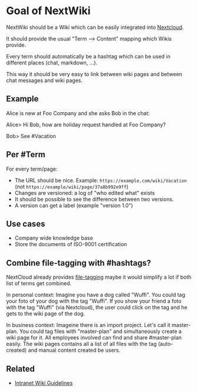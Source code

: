 # Goal of NextWiki

NextWiki should be a Wiki which can be easily integrated into [Nextcloud](//nextcloud.com).

It should provide the usual "Term --> Content" mapping which Wikis provide.

Every term should automatically be a hashtag which can be used in different places (chat, markdown, ...).

This way it should be very easy to link between wiki pages and between chat messages and wiki pages.

## Example

Alice is new at Foo Company and she asks Bob in the chat:

Alice> Hi Bob, how are holiday request handled at Foo Company?

Bob> See #Vacation

## Per #Term

For every term/page:

* The URL should be nice. Example: `https://example.com/wiki/Vacation` (not `https://example/wiki/page/37a8b992e9ff`)
* Changes are versioned: a log of "who edited what" exists
* It should be possible to see the difference between two versions.
* A version can get a label (example "version 1.0")

## Use cases

* Company wide knowledge base
* Store the documents of ISO-9001 certification

## Combine file-tagging with #hashtags?

NextCloud already provides [file-tagging](https://docs.nextcloud.com/server/18/user_manual/files/access_webgui.html#tagging-files) maybe it would simplify a lot if both list of terms get combined.

In personal context: Imagine you have a dog called "Wuffi". You could tag your foto of your dog with the tag "Wuffi". If you show your friend a foto with the tag "Wuffi" (via Nextcloud), the user could click on the tag and he gets to the wiki page of the dog.

In business context: Imageine there is an import project. Let's call it master-plan. You could tag files with "master-plan" and simultaneously create a wiki page for it. All employees involved can find and share #master-plan easily. The wiki pages contains all a list of all files with the tag (auto-created) and manual content created be users.

## Related

* [Intranet Wiki Guidelines](https://github.com/guettli/intranet-wiki-guidelines)


